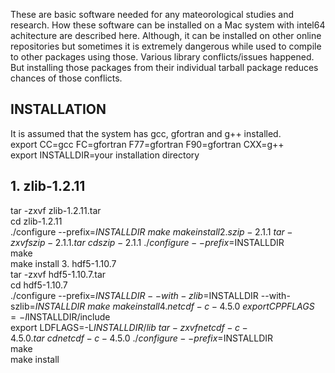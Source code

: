 These are basic software needed for any mateorological studies and research. How these software can be installed on a Mac system with intel64 achitecture are described here. 
Although, it can be installed on other online repositories but sometimes it is extremely dangerous while used to compile to other packages using those. Various library 
conflicts/issues happened. But installing those packages from their individual tarball package reduces chances of those conflicts.
## INSTALLATION ##
It is assumed that the system has gcc, gfortran and g++ installed.\
export CC=gcc FC=gfortran F77=gfortran F90=gfortran CXX=g++\
export INSTALLDIR=your installation directory
## 1. zlib-1.2.11
   tar -zxvf zlib-1.2.11.tar\
   cd zlib-1.2.11\
   ./configure --prefix=$INSTALLDIR\
   make\
   make install
2. szip-2.1.1\
   tar -zxvf szip-2.1.1.tar\
   cd szip-2.1.1\
   ./configure --prefix=$INSTALLDIR\
   make\
   make install
3. hdf5-1.10.7\
   tar -zxvf hdf5-1.10.7.tar\
   cd hdf5-1.10.7\
   ./configure --prefix=$INSTALLDIR --with-zlib=$INSTALLDIR --with-szlib=$INSTALLDIR\
   make\
   make install
4. netcdf-c-4.5.0\
   export CPPFLAGS=-I$INSTALLDIR/include\
   export LDFLAGS=-L$INSTALLDIR/lib\
   tar -zxvf netcdf-c-4.5.0.tar\
   cd netcdf-c-4.5.0\
   ./configure --prefix=$INSTALLDIR\
   make\
   make install
